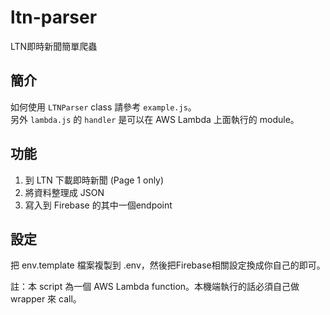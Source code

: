 # ltn-parser

LTN即時新聞簡單爬蟲

## 簡介

如何使用 `LTNParser` class 請參考 `example.js`。  
另外 `lambda.js` 的 `handler` 是可以在 AWS Lambda 上面執行的 module。

## 功能

1. 到 LTN 下載即時新聞 (Page 1 only)
2. 將資料整理成 JSON
3. 寫入到 Firebase 的其中一個endpoint

## 設定

把 env.template 檔案複製到 .env，然後把Firebase相關設定換成你自己的即可。

註：本 script 為一個 AWS Lambda function。本機端執行的話必須自己做 wrapper 來 call。
